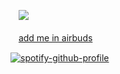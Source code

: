 ㅤ![](https://komarev.com/ghpvc/?username=yaoiprofessor&color=grey&style=plastic) ㅤㅤㅤ
  
ㅤ[add me in airbuds](https://i.airbuds.fm/parasitesbasement/1BkcGeM7Xa) 
  
 [![spotify-github-profile](https://spotify-github-profile.kittinanx.com/api/view?uid=31n66xtbpsrounvjf75wljatwstm&cover_image=true&theme=natemoo-re&show_offline=false&background_color=121212&interchange=true&bar_color=4a0000&bar_color_cover=true)](https://spotify-github-profile.kittinanx.com/api/view?uid=31n66xtbpsrounvjf75wljatwstm&redirect=true)
